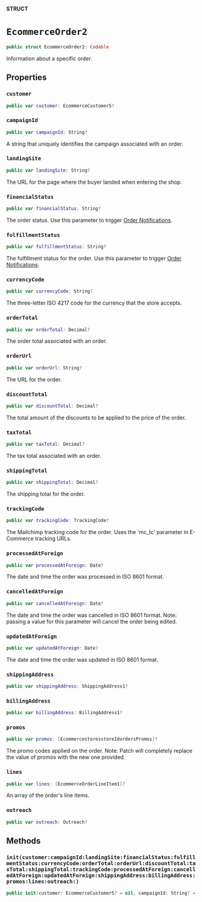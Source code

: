 **STRUCT**

# `EcommerceOrder2`

```swift
public struct EcommerceOrder2: Codable
```

Information about a specific order.

## Properties
### `customer`

```swift
public var customer: EcommerceCustomer5?
```

### `campaignId`

```swift
public var campaignId: String?
```

A string that uniquely identifies the campaign associated with an order.

### `landingSite`

```swift
public var landingSite: String?
```

The URL for the page where the buyer landed when entering the shop.

### `financialStatus`

```swift
public var financialStatus: String?
```

The order status. Use this parameter to trigger [Order Notifications](https://mailchimp.com/developer/marketing/docs/e-commerce/#order-notifications).

### `fulfillmentStatus`

```swift
public var fulfillmentStatus: String?
```

The fulfillment status for the order. Use this parameter to trigger [Order Notifications](https://mailchimp.com/developer/marketing/docs/e-commerce/#order-notifications).

### `currencyCode`

```swift
public var currencyCode: String?
```

The three-letter ISO 4217 code for the currency that the store accepts.

### `orderTotal`

```swift
public var orderTotal: Decimal?
```

The order total associated with an order.

### `orderUrl`

```swift
public var orderUrl: String?
```

The URL for the order.

### `discountTotal`

```swift
public var discountTotal: Decimal?
```

The total amount of the discounts to be applied to the price of the order.

### `taxTotal`

```swift
public var taxTotal: Decimal?
```

The tax total associated with an order.

### `shippingTotal`

```swift
public var shippingTotal: Decimal?
```

The shipping total for the order.

### `trackingCode`

```swift
public var trackingCode: TrackingCode?
```

The Mailchimp tracking code for the order. Uses the &#x27;mc_tc&#x27; parameter in E-Commerce tracking URLs.

### `processedAtForeign`

```swift
public var processedAtForeign: Date?
```

The date and time the order was processed in ISO 8601 format.

### `cancelledAtForeign`

```swift
public var cancelledAtForeign: Date?
```

The date and time the order was cancelled in ISO 8601 format. Note: passing a value for this parameter will cancel the order being edited.

### `updatedAtForeign`

```swift
public var updatedAtForeign: Date?
```

The date and time the order was updated in ISO 8601 format.

### `shippingAddress`

```swift
public var shippingAddress: ShippingAddress1?
```

### `billingAddress`

```swift
public var billingAddress: BillingAddress1?
```

### `promos`

```swift
public var promos: [EcommercestoresstoreIdordersPromos]?
```

The promo codes applied on the order. Note: Patch will completely replace the value of promos with the new one provided.

### `lines`

```swift
public var lines: [EcommerceOrderLineItem1]?
```

An array of the order&#x27;s line items.

### `outreach`

```swift
public var outreach: Outreach?
```

## Methods
### `init(customer:campaignId:landingSite:financialStatus:fulfillmentStatus:currencyCode:orderTotal:orderUrl:discountTotal:taxTotal:shippingTotal:trackingCode:processedAtForeign:cancelledAtForeign:updatedAtForeign:shippingAddress:billingAddress:promos:lines:outreach:)`

```swift
public init(customer: EcommerceCustomer5? = nil, campaignId: String? = nil, landingSite: String? = nil, financialStatus: String? = nil, fulfillmentStatus: String? = nil, currencyCode: String? = nil, orderTotal: Decimal? = nil, orderUrl: String? = nil, discountTotal: Decimal? = nil, taxTotal: Decimal? = nil, shippingTotal: Decimal? = nil, trackingCode: TrackingCode? = nil, processedAtForeign: Date? = nil, cancelledAtForeign: Date? = nil, updatedAtForeign: Date? = nil, shippingAddress: ShippingAddress1? = nil, billingAddress: BillingAddress1? = nil, promos: [EcommercestoresstoreIdordersPromos]? = nil, lines: [EcommerceOrderLineItem1]? = nil, outreach: Outreach? = nil)
```
